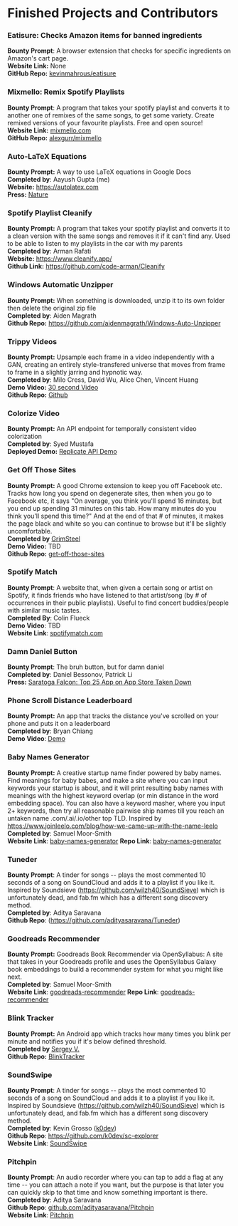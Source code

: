 # Finished Projects and Contributors
### Eatisure: Checks Amazon items for banned ingredients

**Bounty Prompt**: A browser extension that checks for specific ingredients on Amazon's cart page.  </br>
**Website Link:** None </br>
**GitHub Repo:** [kevinmahrous/eatisure](https://github.com/kevinmahrous/eatisure)

### Mixmello: Remix Spotify Playlists

**Bounty Prompt**: A program that takes your spotify playlist and converts it to another one of remixes of the same songs, to get some variety. Create remixed versions of your favourite playlists. Free and open source! </br>
**Website Link:** [mixmello.com](https://www.mixmello.com) </br>
**GitHub Repo:** [alexgurr/mixmello](https://github.com/alexgurr/mixmello)

### Auto-LaTeX Equations

**Bounty Prompt:** A way to use LaTeX equations in Google Docs </br>
**Completed by**: Aayush Gupta (me) </br>
**Website:** https://autolatex.com </br>
**Press:** [Nature](https://www.nature.com/articles/d41586-019-01796-1)

### Spotify Playlist Cleanify

**Bounty Prompt:** A program that takes your spotify playlist and converts it to a clean version with the same songs and removes it if it can't find any. Used to be able to listen to my playlists in the car with my parents </br>
**Completed by**: Arman Rafati</br>
**Website:** https://www.cleanify.app/ </br>
**Github Link:** https://github.com/code-arman/Cleanify

### Windows Automatic Unzipper

**Bounty Prompt:** When something is downloaded, unzip it to its own folder then delete the original zip file </br>
**Completed by**: Aiden Magrath</br>
**Github Repo:** https://github.com/aidenmagrath/Windows-Auto-Unzipper

### Trippy Videos

**Bounty Prompt:** Upsample each frame in a video independently with a GAN, creating an entirely style-transfered universe that moves from frame to frame in a slightly jarring and hypnotic way. </br>
**Completed by**: Milo Cress, David Wu, Alice Chen, Vincent Huang </br>
**Demo Video:** [30 second Video](https://streamable.com/e/dow82b) </br>
**Github Repo:** [Github](https://github.com/zephyrys/stylish-flask-backend)

### Colorize Video

**Bounty Prompt:** An API endpoint for temporally consistent video colorization</br>
**Completed by**: Syed Mustafa</br>
**Deployed Demo:** [Replicate API Demo](https://replicate.com/cudanexus/debvc)</br>

### Get Off Those Sites

**Bounty Prompt:** A good Chrome extension to keep you off Facebook etc. Tracks how long you spend on degenerate sites, then when you go to Facebook etc, it says "On average, you think you'll spend 16 minutes, but you end up spending 31 minutes on this tab. How many minutes do you think you'll spend this time?" And at the end of that # of minutes, it makes the page black and white so you can continue to browse but it'll be slightly uncomfortable. </br>
**Completed by** [GrimSteel](github.com/grimsteel) </br>
**Demo Video:** TBD </br>
**Github Repo:** [get-off-those-sites](https://github.com/grimsteel/get-off-those-sites/) </br>

### Spotify Match

**Bounty Prompt**: A website that, when given a certain song or artist on Spotify, it finds friends who have listened to that artist/song (by # of occurrences in their public playlists). Useful to find concert buddies/people with similar music tastes. </br>
**Completed By**: Colin Flueck </br>
**Demo Video**: TBD </br>
**Website Link**: [spotifymatch.com](https://spotifymatch.com)

### Damn Daniel Button

**Bounty Prompt**: The bruh button, but for damn daniel </br>
**Completed by**: Daniel Bessonov, Patrick Li </br>
**Press:** [Saratoga Falcon: Top 25 App on App Store Taken Down](https://www.saratogafalcon.org/content/students%E2%80%99-top-25-app-taken-down-after-%E2%80%98damn-daniel%E2%80%99-lawyers-threaten-legal-action)

### Phone Scroll Distance Leaderboard

**Bounty Prompt:** An app that tracks the distance you've scrolled on your phone and puts it on a leaderboard </br>
**Completed by**: Bryan Chiang </br>
**Demo Video**: [Demo](https://i.imgur.com/9VCWd7l.mp4)

### Baby Names Generator

**Bounty Prompt:** A creative startup name finder powered by baby names. Find meanings for baby babes, and make a site where you can input keywords your startup is about, and it will print resulting baby names with meanings with the highest keyword overlap (or min distance in the word embedding space). You can also have a keyword masher, where you input 2+ keywords, then try all reasonable pairwise ship names till you reach an untaken name .com/.ai/.io/other top TLD.
Inspired by https://www.joinleelo.com/blog/how-we-came-up-with-the-name-leelo </br>
**Completed by**: Samuel Moor-Smith </br>
**Website Link**: [baby-names-generator](https://baby-names-generator.vercel.app)
**Repo Link**: [baby-names-generator](https://github.com/SamuelMoor-Smith/baby-names-generator)
 
### Tuneder

**Bounty Prompt**: A tinder for songs -- plays the most commented 10 seconds of a song on SoundCloud and adds it to a playlist if you like it. Inspired by Soundsieve (https://github.com/wilzh40/SoundSieve) which is unfortunately dead, and fab.fm which has a different song discovery method. </br>
**Completed by**: Aditya Saravana </br>
**Github Repo**: (https://github.com/adityasaravana/Tuneder)

### Goodreads Recommender

**Bounty Prompt:** Goodreads Book Recommender via OpenSyllabus: A site that takes in your Goodreads profile and uses the OpenSyllabus Galaxy book embeddings to build a recommender system for what you might like next. </br>
**Completed by**: Samuel Moor-Smith </br>
**Website Link**: [goodreads-recommender](https://goodreads-recommender.vercel.app/)
**Repo Link**: [goodreads-recommender](https://github.com/SamuelMoor-Smith/goodreads-recommender)

### Blink Tracker

**Bounty Prompt:** An Android app which tracks how many times you blink per minute and notifies you if it's below defined threshold. </br>
**Completed by** [Sergey V.](https://github.com/djkovrik) </br>
**Github Repo:** [BlinkTracker](https://github.com/djkovrik/BlinkTracker) </br>

### SoundSwipe

**Bounty Prompt**: A tinder for songs -- plays the most commented 10 seconds of a song on SoundCloud and adds it to a playlist if you like it. Inspired by Soundsieve (https://github.com/wilzh40/SoundSieve) which is unfortunately dead, and fab.fm which has a different song discovery method.</br>
**Completed by**: Kevin Grosso ([k0dev](https://github.com/k0dev))</br>
**Github Repo**: https://github.com/k0dev/sc-explorer</br>
**Website Link**: [SoundSwipe](http://soundswipe.org)</br>

### Pitchpin

**Bounty Prompt**: An audio recorder where you can tap to add a flag at any time -- you can attach a note if you want, but the purpose is that later you can quickly skip to that time and know something important is there. </br>
**Completed by**: Aditya Saravana </br>
**Github Repo**: [github.com/adityasaravana/Pitchpin](https://github.com/adityasaravana/Pitchpin)<br>
**Website Link**: <a href="https://adityasaravana.github.io/pitchpin-site/">Pitchpin</a>
